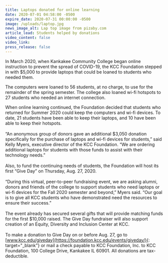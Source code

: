 ```yaml
---
title: Laptops donated for online learning
date: 2020-07-01 04:58:00 -0500
expire_date: 2020-07-31 00:00:00 -0500
image: /uploads/laptop.jpg
news_image_alt: Lap top image from pizaby.com
article_lead: Students helped by donations
video_content: false
video_link:
press_release: false
---
```


In March 2020, when Kankakee Community College began online instruction to prevent the spread of COVID-19, the KCC Foundation stepped in with $5,000 to provide laptops that could be loaned to students who needed them.

The computers were loaned to 56 students, at no charge, to use for the remainder of the spring semester. The college also loaned wi-fi hotspots to 27 students who needed an internet connection.

When online learning continued, the Foundation decided that students who returned for Summer 2020 could keep the computers and wi-fi devices. To date, 21 students have been able to keep their laptops, and 10 have been able to keep their hotspots. &nbsp;<br><br>“An anonymous group of donors gave an additional $3,050 donation specifically for the purchase of laptops and wi-fi devices for students,” said Kelly Myers, executive director of the KCC Foundation. “We are ordering additional laptops for students with those funds to assist with their technology needs.”<br><br>Also, to fund the continuing needs of students, the Foundation will host its first “Give Day” on Thursday, Aug. 27, 2020.&nbsp;<br><br>“During this virtual, peer-to-peer fundraising event, we are asking alumni, donors and friends of the college to support students who need laptops or wi-fi devices for the Fall 2020 semester and beyond,” Myers said. “Our goal is to give all KCC students who have demonstrated need the resources to ensure their success.”<br><br>The event already has secured several gifts that will provide matching funds for the first $10,000 raised. The Give Day fundraiser will also support creation of an Equity, Diversity and Inclusion Center at KCC.&nbsp;<br><br>To make a donation to Give Day on or before Aug. 27, go to [www.kcc.edu/giveday](https://foundation.kcc.edu/events/giveday/){: target="_blank"} or mail a check payable to KCC Foundation, Inc. to KCC Foundation, 100 College Drive, Kankakee IL 60901. All donations are tax-deductible.<br>&nbsp;